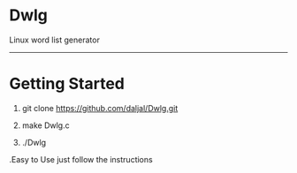 # Dwlg
Linux word list generator
__________________________________________________________________________________

# Getting Started

   1.   git clone https://github.com/daljal/Dwlg.git
   
   2.   make Dwlg.c
   3.   ./Dwlg
   
   .Easy to Use just follow the instructions

